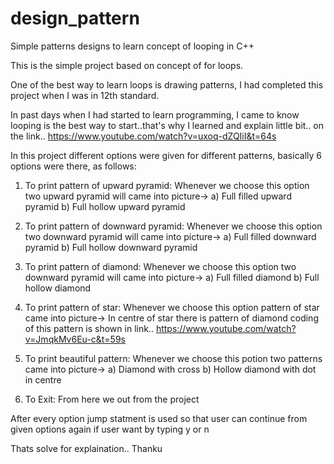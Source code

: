 # design_pattern
Simple patterns designs to learn concept of looping in C++

This is the simple project based on concept of for loops.

One of the best way to learn loops is drawing patterns,
I had completed this project when I was in 12th standard.

In past days when I had started to learn programming, I came to know
looping is the best way to start..that's why I learned and explain little bit..
on the link.. https://www.youtube.com/watch?v=uxoq-dZQIiI&t=64s 

In this project different options were given for different patterns,
basically 6 options were there, as follows:

1. To print pattern of upward pyramid:
   Whenever we choose this option two upward pyramid will came into picture->
   a) Full filled upward pyramid
   b) Full hollow upward pyramid
   
2. To print pattern of downward pyramid:
   Whenever we choose this option two downward pyramid will came into picture->
   a) Full filled downward pyramid
   b) Full hollow downward pyramid

3. To print pattern of diamond:
   Whenever we choose this option two downward pyramid will came into picture->
   a) Full filled diamond
   b) Full hollow diamond

4. To print pattern of star:
   Whenever we choose this option pattern of star came into picture->
   In centre of star there is pattern of diamond 
   coding of this pattern is shown in link..
   https://www.youtube.com/watch?v=JmqkMv6Eu-c&t=59s
   
5. To print beautiful pattern:
   Whenever we choose this potion two patterns came into picture->
   a) Diamond with cross
   b) Hollow diamond with dot in centre
   
6. To Exit:
   From here we out from the project
   
After every option jump statment is used so that user can continue from given options
again if user want by typing y or n

Thats solve for explaination..
Thanku
